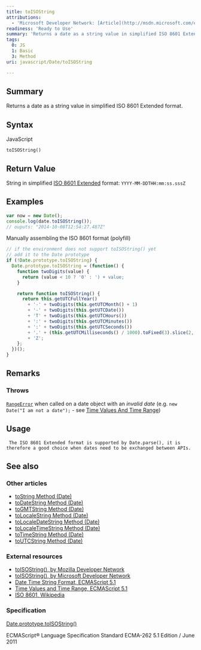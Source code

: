 ```yaml
---
title: toISOString
attributions:
  - 'Microsoft Developer Network: [Article](http://msdn.microsoft.com/en-us/library/ie/ff925953(v=vs.94).aspx)'
readiness: 'Ready to Use'
summary: 'Returns a date as a string value in simplified ISO 8601 Extended format.'
tags:
  0: JS
  1: Basic
  3: Method
uri: javascript/Date/toISOString

---
```

## Summary

Returns a date as a string value in simplified ISO 8601 Extended format.

## Syntax

<span class="language">JavaScript</span>

    toISOString()

## Return Value

String in simplified [ISO 8601 Extended](http://en.wikipedia.org/wiki/ISO_8601) format: `YYYY-MM-DDTHH:mm:ss.sssZ`

## Examples

``` js
var now = new Date();
console.log(date.toISOString());
// ouputs: "2014-10-08T12:54:27.487Z"
```

Manually assembling the ISO 8601 format (polyfill)

``` js
// if the environment does not support toISOString() yet
// add it to the Date prototype
if (!Date.prototype.toISOString) {
  Date.prototype.toISOString = (function() {
    function twoDigits(value) {
      return (value < 10 ? '0' : ') + value;
    }

    return function toISOString() {
      return this.getUTCFullYear()
        + '-' + twoDigits(this.getUTCMonth() + 1)
        + '-' + twoDigits(this.getUTCDate())
        + 'T' + twoDigits(this.getUTCHours())
        + ':' + twoDigits(this.getUTCMinutes())
        + ':' + twoDigits(this.getUTCSeconds())
        + '.' + (this.getUTCMilliseconds() / 1000).toFixed(3).slice(2, 5)
        + 'Z';
    };
  })();
}
```

## Remarks

### Throws

[`RangeError`](/javascript/Error) when called on a date object with an *invalid date* (e.g. `new Date("I am not a date");` - see [Time Values And Time Range](http://www.ecma-international.org/ecma-262/5.1/#sec-15.9.1.1))

## Usage

     The ISO 8601 Extended format is supported by Date.parse(), it is therefore a good choice when dates need to be exchanged between APIs.

## See also

### Other articles

-   [toString Method (Date)](/javascript/Date/toString)
-   [toDateString Method (Date)](/javascript/Date/toDateString)
-   [toGMTString Method (Date)](/javascript/Date/toGMTString)
-   [toLocaleString Method (Date)](/javascript/Date/toLocaleString)
-   [toLocaleDateString Method (Date)](/javascript/Date/toLocaleDateString)
-   [toLocaleTimeString Method (Date)](/javascript/Date/toLocaleTimeString)
-   [toTimeString Method (Date)](/javascript/Date/toTimeString)
-   [toUTCString Method (Date)](/javascript/Date/toUTCString)

### External resources

-   [toISOString(), by Mozilla Developer Network](https://developer.mozilla.org/en-US/docs/Web/JavaScript/Reference/Global_Objects/Date/toISOString)
-   [toISOString(), by Microsoft Developer Network](http://msdn.microsoft.com/en-us/library/ie/ff925953%28v=vs.94%29.aspx)
-   [Date Time String Format, ECMAScript 5.1](http://www.ecma-international.org/ecma-262/5.1/#sec-15.9.1.15)
-   [Time Values and Time Range, ECMAScript 5.1](http://www.ecma-international.org/ecma-262/5.1/#sec-15.9.1.1)
-   [ISO 8601, Wikipedia](http://en.wikipedia.org/wiki/ISO_8601)

### Specification

[Date.prototype.toISOString()](http://www.ecma-international.org/ecma-262/5.1/#sec-15.9.5.43)

ECMAScript® Language Specification Standard ECMA-262 5.1 Edition / June 2011

